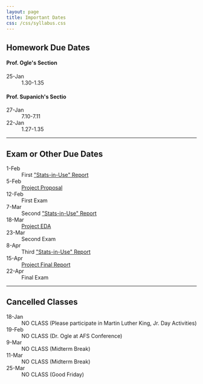 ```yaml
---
layout: page
title: Important Dates
css: /css/syllabus.css
---
```


## Homework Due Dates
#### Prof. Ogle's Section
<dl class="dl-horizontal">
<dt>25-Jan</dt><dd>1.30-1.35</dd>
<!---
<dt>20-Jan</dt><dd>1.27-1.29</dd>
--->
</dl>

#### Prof. Supanich's Sectio
<dl class="dl-horizontal">
<dt>27-Jan</dt><dd>7.10-7.11</dd>
<dt>22-Jan</dt><dd>1.27-1.35</dd>
<!---
<dt>20-Jan</dt><dd>1.27-1.29</dd>
--->
</dl>

---- 

## Exam or Other Due Dates
<dl class="dl-horizontal">
<dt>1-Feb</dt><dd>First <a href="Syllabus-Current.html#statistics-in-use-reports">"Stats-in-Use" Report</a></dd>
<dt>5-Feb</dt><dd><a href="project.html">Project Proposal</a></dd>
<dt>12-Feb</dt><dd>First Exam</dd>
<dt>7-Mar</dt><dd>Second <a href="Syllabus-Current.html#statistics-in-use-reports">"Stats-in-Use" Report</a></dd>
<dt>18-Mar</dt><dd><a href="project.html">Project EDA</a></dd>
<dt>23-Mar</dt><dd>Second Exam</dd>
<dt>8-Apr</dt><dd>Third <a href="Syllabus-Current.html#statistics-in-use-reports">"Stats-in-Use" Report</a></dd>
<dt>15-Apr</dt><dd><a href="project.html">Project Final Report</a></dd>
<dt>22-Apr</dt><dd>Final Exam</dd>
</dl>

---- 

## Cancelled Classes
<dl class="dl-horizontal">
<dt>18-Jan</dt><dd>NO CLASS (Please participate in Martin Luther King, Jr. Day Activities)</dd>
<dt>19-Feb</dt><dd>NO CLASS (Dr. Ogle at AFS Conference)</dd>
<dt>9-Mar</dt><dd>NO CLASS (Midterm Break)</dd>
<dt>11-Mar</dt><dd>NO CLASS (Midterm Break)</dd>
<dt>25-Mar</dt><dd>NO CLASS (Good Friday)</dd>
</dl>
